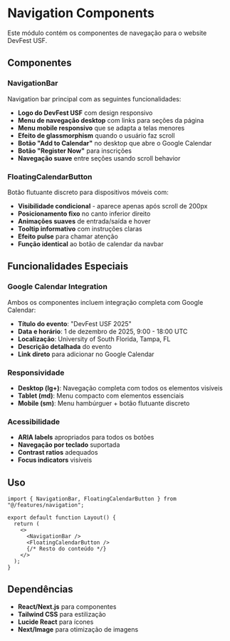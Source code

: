 # Navigation Components

Este módulo contém os componentes de navegação para o website DevFest USF.

## Componentes

### NavigationBar

Navigation bar principal com as seguintes funcionalidades:

- **Logo do DevFest USF** com design responsivo
- **Menu de navegação desktop** com links para seções da página
- **Menu mobile responsivo** que se adapta a telas menores
- **Efeito de glassmorphism** quando o usuário faz scroll
- **Botão "Add to Calendar"** no desktop que abre o Google Calendar
- **Botão "Register Now"** para inscrições
- **Navegação suave** entre seções usando scroll behavior

### FloatingCalendarButton

Botão flutuante discreto para dispositivos móveis com:

- **Visibilidade condicional** - aparece apenas após scroll de 200px
- **Posicionamento fixo** no canto inferior direito
- **Animações suaves** de entrada/saída e hover
- **Tooltip informativo** com instruções claras
- **Efeito pulse** para chamar atenção
- **Função identical** ao botão de calendar da navbar

## Funcionalidades Especiais

### Google Calendar Integration

Ambos os componentes incluem integração completa com Google Calendar:

- **Título do evento**: "DevFest USF 2025"
- **Data e horário**: 1 de dezembro de 2025, 9:00 - 18:00 UTC
- **Localização**: University of South Florida, Tampa, FL
- **Descrição detalhada** do evento
- **Link direto** para adicionar no Google Calendar

### Responsividade

- **Desktop (lg+)**: Navegação completa com todos os elementos visíveis
- **Tablet (md)**: Menu compacto com elementos essenciais
- **Mobile (sm)**: Menu hambúrguer + botão flutuante discreto

### Acessibilidade

- **ARIA labels** apropriados para todos os botões
- **Navegação por teclado** suportada
- **Contrast ratios** adequados
- **Focus indicators** visíveis

## Uso

```tsx
import { NavigationBar, FloatingCalendarButton } from "@/features/navigation";

export default function Layout() {
  return (
    <>
      <NavigationBar />
      <FloatingCalendarButton />
      {/* Resto do conteúdo */}
    </>
  );
}
```

## Dependências

- **React/Next.js** para componentes
- **Tailwind CSS** para estilização
- **Lucide React** para ícones
- **Next/Image** para otimização de imagens
